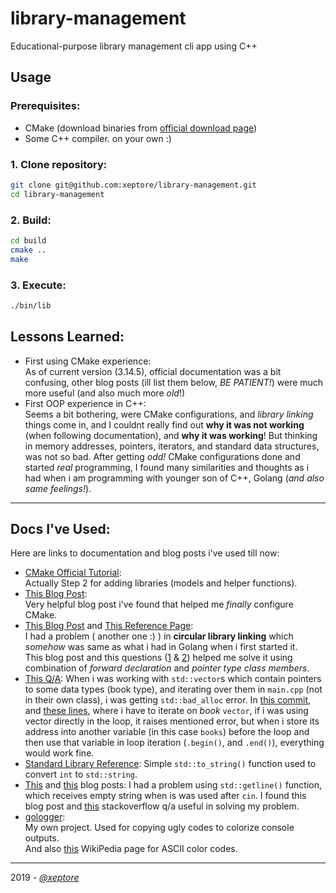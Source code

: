 # library-management
Educational-purpose library management cli app using C++

## Usage
### Prerequisites:
* CMake (download binaries from [official download page](https://cmake.org/download/#latest))
* Some C++ compiler. on your own :)
### 1. Clone repository:
 ```sh
 git clone git@github.com:xeptore/library-management.git
 cd library-management
 ```
### 2. Build:
```sh
cd build
cmake ..
make
```
### 3. Execute:
```sh
./bin/lib
```

## Lessons Learned:
* First using CMake experience:  
As of current version (3.14.5), official documentation was a bit confusing, other blog posts (ill list them below, _BE PATIENT!_) were much more useful (and also much more _old_!)
* First OOP experience in C++:  
Seems a bit bothering, were CMake configurations, and _library linking_ things come in, and I couldnt really find out **why it was not working** (when following documentation), and **why it was working**!
But thinking in memory addresses, pointers, iterators, and standard data structures, was not so bad.
After getting _odd!_ CMake configurations done and started _real_ programming, I found many similarities and thoughts as i had when i am programming with younger son of C++, Golang (_and also same feelings!_).
---

## Docs I've Used:
Here are links to documentation and blog posts i've used till now:
* [CMake Official Tutorial](https://cmake.org/cmake-tutorial/):  
Actually Step 2 for adding libraries (models and helper functions).
* [This Blog Post](http://derekmolloy.ie/hello-world-introductions-to-cmake/):  
Very helpful blog post i've found that helped me _finally_ configure CMake.
* [This Blog Post](http://gernotklingler.com/blog/care-include-dependencies-cpp-keep-minimum/) and [This Reference Page](https://en.cppreference.com/w/cpp/language/class):  
I had a problem ( another one :) ) in **circular library linking** which _somehow_ was same as what i had in Golang when i first started it.  
This blog post and this questions ([1](https://stackoverflow.com/questions/30223453/c-circular-dependency-in-header-files) & [2](https://stackoverflow.com/questions/39722036/circular-dependencies-between-c-classes)) helped me solve it using combination of _forward declaration_ and _pointer type class members_.  
* [This Q/A](https://stackoverflow.com/questions/20153220/c-vector-stdbad-alloc-error):
When i was working with `std::vector`s which contain pointers to some data types (book type), and iterating over them in `main.cpp` (not in their own class), i was getting `std::bad_alloc` error. In [this commit](https://github.com/xeptore/library-management/commit/6f5254270a6275b69ccbd8c3dd4bd3ce9acc2f34), and [these lines](https://github.com/xeptore/library-management/blob/6f5254270a6275b69ccbd8c3dd4bd3ce9acc2f34/src/main.cpp#L269-L274), where i have to iterate on _book_ `vector`, if i was using vector directly in the loop, it raises mentioned error, but when i store its address into another variable (in this case `books`) before the loop and then use that variable in loop iteration (`.begin()`, and `.end()`), everything would work fine.
* [Standard Library Reference](http://www.cplusplus.com/reference/string/to_string/):
Simple `std::to_string()` function used to convert `int` to `std::string`.
* [This](https://www.hackerearth.com/practice/notes/validating-user-input-in-c/) and [this](https://mathbits.com/MathBits/CompSci/APstrings/APgetline.htm) blog posts:
I had a problem using `std::getline()` function, which receives empty string when is was used after `cin`. I found this blog post and [this](https://stackoverflow.com/questions/5739937/using-getlinecin-s-after-cin) stackoverflow q/a useful in solving my problem.  
* [gologger](https://github.com/xeptore/gologger):  
My own project. Used for copying ugly codes to colorize console outputs.  
And also [this](https://en.wikipedia.org/wiki/ANSI_escape_code) WikiPedia  page for ASCII color codes.

---

2019 - [_@xeptore_](https://gitlab.com/xeptore)
